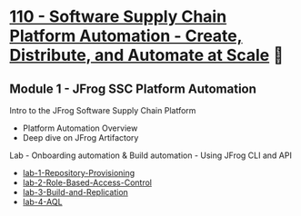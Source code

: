 # [110 - Software Supply Chain Platform Automation - Create, Distribute, and Automate at Scale](../../JFTD-110-How%20to%20Automate%20Your%20Way%20to%20DevOps%20Success/) 🐸

## Module 1 - JFrog SSC Platform Automation
Intro to the JFrog Software Supply Chain Platform
- Platform Automation Overview
- Deep dive on JFrog Artifactory


Lab - Onboarding automation & Build automation - Using JFrog CLI and API
- [lab-1-Repository-Provisioning](./lab-1-Repository-Provisioning/)
- [lab-2-Role-Based-Access-Control](./lab-2-Role-Based-Access-Control/)
- [lab-3-Build-and-Replication](./lab-3-Build-and-Replication/)
- [lab-4-AQL](./lab-4-AQL/)